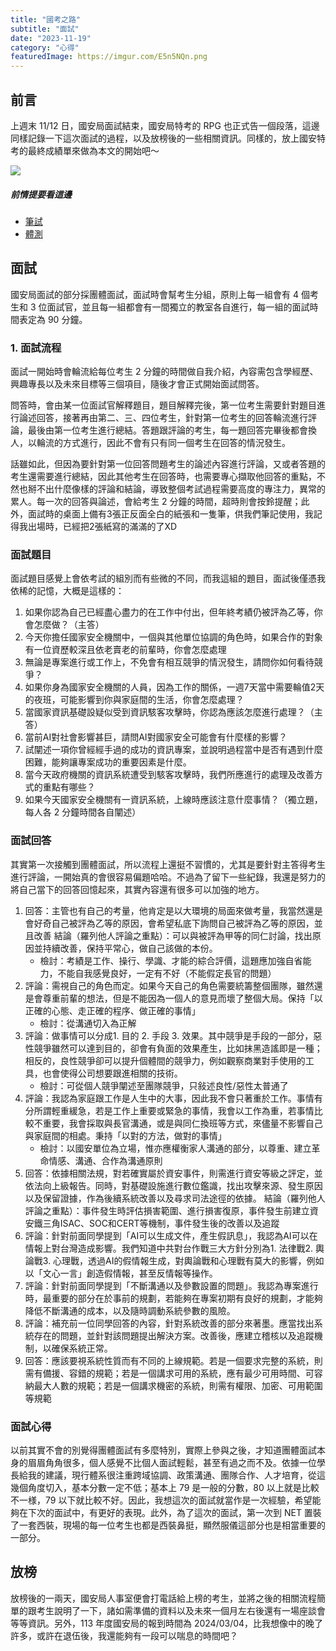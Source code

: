 ```yaml
---
title: "國考之路"
subtitle: "面試"
date: "2023-11-19"
category: "心得"
featuredImage: https://imgur.com/E5n5NQn.png
---
```

## 前言
上週末 11/12 日，國安局面試結束，國安局特考的 RPG 也正式告一個段落，這邊同樣記錄一下這次面試的過程，以及放榜後的一些相關資訊。同樣的，放上國安特考的最終成績單來做為本文的開始吧～

![](https://imgur.com/E5n5NQn.png)

##### 前情提要看這邊
- [筆試](./D20230817)
- [體測](./D20231014)

## 面試
國安局面試的部分採團體面試，面試時會幫考生分組，原則上每一組會有 4 個考生和 3 位面試官，並且每一組都會有一間獨立的教室各自進行，每一組的面試時間表定為 90 分鐘。

### 1. 面試流程
面試一開始時會輪流給每位考生 2 分鐘的時間做自我介紹，內容需包含學經歷、興趣專長以及未來目標等三個項目，隨後才會正式開始面試問答。

問答時，會由某一位面試官解釋題目，題目解釋完後，第一位考生需要針對題目進行論述回答，接著再由第二、三、四位考生，針對第一位考生的回答輪流進行評論，最後由第一位考生進行總結。答題跟評論的考生，每一題回答完畢後都會換人，以輪流的方式進行，因此不會有只有同一個考生在回答的情況發生。

話雖如此，但因為要針對第一位回答問題考生的論述內容進行評論，又或者答題的考生還需要進行總結，因此其他考生在回答時，也需要專心擷取他回答的重點，不然也掰不出什麼像樣的評論和結論，導致整個考試過程需要高度的專注力，異常的累人。每一次的回答與論述，會給考生 2 分鐘的時間，超時則會按鈴提醒；此外，面試時的桌面上備有3張正反面全白的紙張和一隻筆，供我們筆記使用，我記得我出場時，已經把2張紙寫的滿滿的了XD

### 面試題目
面試題目感覺上會依考試的組別而有些微的不同，而我這組的題目，面試後僅憑我依稀的記憶，大概是這樣的：
1. 如果你認為自己已經盡心盡力的在工作中付出，但年終考績仍被評為乙等，你會怎麼做？（主答）
2. 今天你擔任國家安全機關中，一個與其他單位協調的角色時，如果合作的對象有一位資歷較深且依老賣老的前輩時，你會怎麼處理
3. 無論是專案進行或工作上，不免會有相互競爭的情況發生，請問你如何看待競爭？
4. 如果你身為國家安全機關的人員，因為工作的關係，一週7天當中需要輪值2天的夜班，可能影響到你與家庭間的生活，你會怎麼處理？
5. 當國家資訊基礎設疑似受到資訊駭客攻擊時，你認為應該怎麼進行處理？（主答）
6. 當前AI對社會影響甚巨，請問AI對國家安全可能會有什麼樣的影響？
7. 試闡述一項你曾經經手過的成功的資訊專案，並說明過程當中是否有遇到什麼困難，能夠讓專案成功的重要因素是什麼。
8. 當今天政府機關的資訊系統遭受到駭客攻擊時，我們所應進行的處理及改善方式的重點有哪些？
9. 如果今天國家安全機關有一資訊系統，上線時應該注意什麼事情？（獨立題，每人各 2 分鐘時間各自闡述）

### 面試回答
其實第一次接觸到團體面試，所以流程上還挺不習慣的，尤其是要針對主答得考生進行評論，一開始真的會很容易偏題哈哈。不過為了留下一些紀錄，我還是努力的將自己當下的回答回憶起來，其實內容還有很多可以加強的地方。
1. 回答：主管也有自己的考量，他肯定是以大環境的局面來做考量，我當然還是會好奇自己被評為乙等的原因，會希望私底下詢問自己被評為乙等的原因，並且改善
結論（羅列他人評論之重點）：可以與被評為甲等的同仁討論，找出原因並持續改善，保持平常心，做自己該做的本份。
    - 檢討：考績是工作、操行、學識、才能的綜合評價，這題應加強自省能力，不能自我感覺良好，一定有不好（不能假定長官的問題）
2. 評論：需視自己的角色而定。如果今天自己的角色需要統籌整個團隊，雖然還是會尊重前輩的想法，但是不能因為一個人的意見而壞了整個大局。保持「以正確的心態、走正確的程序、做正確的事情」
    - 檢討：從溝通切入為正解
3. 評論：做事情可以分成1. 目的 2. 手段 3. 效果。其中競爭是手段的一部分，惡性競爭雖然可以達到目的，卻會有負面的效果產生，比如抹黑造謠即是一種；相反的，良性競爭卻可以提升個體間的競爭力，例如觀察商業對手使用的工具，也會使得公司想要跟進相關的技術。
    - 檢討：可從個人競爭闡述至團隊競爭，只敍述良性/惡性太普通了
4. 評論：我認為家庭跟工作是人生中的大事，因此我不會只著重於工作。事情有分所謂輕重緩急，若是工作上重要或緊急的事情，我會以工作為重，若事情比較不重要，我會採取與長官溝通，或是與同仁換班等方式，來儘量不影響自己與家庭間的相處。秉持「以對的方法，做對的事情」
    - 檢討：以國安單位為立場，惟亦應權衡家人溝通的部分，以尊重、建立革命情感、溝通、合作為溝通原則
5. 回答：依據相關法規，對若確實屬於資安事件，則需進行資安等級之評定，並依法向上級報告。同時，對基礎設施進行數位鑑識，找出攻擊來源、發生原因以及保留證據，作為後續系統改善以及尋求司法途徑的依據。
結論（羅列他人評論之重點）：事件發生時評估損害範圍、進行損害復原，事件發生前建立資安鐵三角ISAC、SOC和CERT等機制，事件發生後的改善以及追蹤
6. 評論：針對前面同學提到「AI可以生成文件，產生假訊息」，我認為AI可以在情報上對台灣造成影響。我們知道中共對台作戰三大方針分別為1. 法律戰2. 輿論戰3. 心理戰，透過AI的假情報生成，對輿論戰和心理戰有莫大的影響，例如以「文心一言」創造假情報，甚至反情報等操作。
7. 評論：針對前面同學提到「不斷溝通以及參數設置的問題」。我認為專案進行時，最重要的部分在於事前的規劃，若能夠在專案初期有良好的規劃，才能夠降低不斷溝通的成本，以及隨時調動系統參數的風險。
8. 評論：補充前一位同學回答的內容，針對系統改善的部分來著墨。應當找出系統存在的問題，並針對該問題提出解決方案。改善後，應建立稽核以及追蹤機制，以確保系統正常。
9. 回答：應該要視系統性質而有不同的上線規範。若是一個要求完整的系統，則需有備援、容錯的規範；若是一個講求可用的系統，應有最少可用時間、可容納最大人數的規範；若是一個講求機密的系統，則需有權限、加密、可用範圍等規範

### 面試心得
以前其實不會的別覺得團體面試有多麼特別，實際上參與之後，才知道團體面試本身的眉眉角角很多，個人感覺不比個人面試輕鬆，甚至有過之而不及。依據一位學長給我的建議，現行體系很注重跨域協調、政策溝通、團隊合作、人才培育，從這幾個角度切入，基本分數一定不低；基本上 79 是一般的分數，80 以上就是比較不一様，79 以下就比較不好。因此，我想這次的面試就當作是一次經驗，希望能夠在下次的面試中，有更好的表現。此外，為了這次的面試，第一次到 NET 置裝了一套西裝，現場的每一位考生也都是西裝鼻挺，顯然服儀這部分也是相當重要的一部分。

## 放榜
放榜後的一兩天，國安局人事室便會打電話給上榜的考生，並將之後的相關流程簡單的跟考生說明了一下，諸如需準備的資料以及未來一個月左右後還有一場座談會等等資訊。另外，113 年度國安局的報到時間為 2024/03/04，比我想像中的晚了許多，或許在退伍後，我還能夠有一段可以喘息的時間吧？